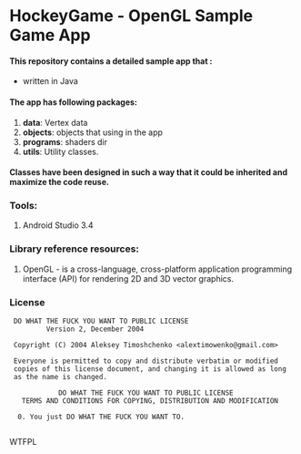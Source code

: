 # HockeyGame - OpenGL Sample Game App

#### This repository contains a detailed sample app that : 
- written in Java

#### The app has following packages:
1. **data**: Vertex data
2. **objects**: objects that using in the app
3. **programs**: shaders dir
4. **utils**: Utility classes.

#### Classes have been designed in such a way that it could be inherited and maximize the code reuse.

### Tools: 
1. Android Studio 3.4

### Library reference resources:
1. OpenGL - is a cross-language, cross-platform application programming interface (API) for rendering 2D and 3D vector graphics.
  
### License
```
 DO WHAT THE FUCK YOU WANT TO PUBLIC LICENSE 
         Version 2, December 2004 

 Copyright (C) 2004 Aleksey Timoshchenko <alextimowenko@gmail.com> 

 Everyone is permitted to copy and distribute verbatim or modified 
 copies of this license document, and changing it is allowed as long 
 as the name is changed. 

            DO WHAT THE FUCK YOU WANT TO PUBLIC LICENSE 
   TERMS AND CONDITIONS FOR COPYING, DISTRIBUTION AND MODIFICATION 

  0. You just DO WHAT THE FUCK YOU WANT TO.
  
```
<a href="http://www.wtfpl.net/"><img
       src="http://www.wtfpl.net/wp-content/uploads/2012/12/wtfpl-badge-4.png"
       width="80" height="15" alt="WTFPL" /></a>
